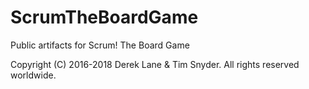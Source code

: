 # ScrumTheBoardGame
Public artifacts for Scrum! The Board Game

Copyright (C) 2016-2018 Derek Lane & Tim Snyder. All rights reserved worldwide.
